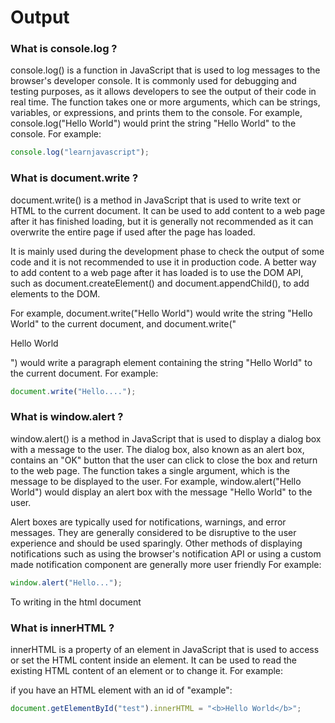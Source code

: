 # Output

### What is console.log ?

console.log() is a function in JavaScript that is used to log messages to the browser's developer console. It is commonly used for debugging and testing purposes, as it allows developers to see the output of their code in real time. The function takes one or more arguments, which can be strings, variables, or expressions, and prints them to the console. For example, console.log("Hello World") would print the string "Hello World" to the console.
For example:

```javascript
console.log("learnjavascript");
```

### What is document.write ?

document.write() is a method in JavaScript that is used to write text or HTML to the current document. It can be used to add content to a web page after it has finished loading, but it is generally not recommended as it can overwrite the entire page if used after the page has loaded.

It is mainly used during the development phase to check the output of some code and it is not recommended to use it in production code. A better way to add content to a web page after it has loaded is to use the DOM API, such as document.createElement() and document.appendChild(), to add elements to the DOM.

For example, document.write("Hello World") would write the string "Hello World" to the current document, and document.write("<p>Hello World</p>") would write a paragraph element containing the string "Hello World" to the current document.
For example:

```javascript
document.write("Hello....");
```

### What is window.alert ?

window.alert() is a method in JavaScript that is used to display a dialog box with a message to the user. The dialog box, also known as an alert box, contains an "OK" button that the user can click to close the box and return to the web page. The function takes a single argument, which is the message to be displayed to the user. For example, window.alert("Hello World") would display an alert box with the message "Hello World" to the user.

Alert boxes are typically used for notifications, warnings, and error messages. They are generally considered to be disruptive to the user experience and should be used sparingly. Other methods of displaying notifications such as using the browser's notification API or using a custom made notification component are generally more user friendly
For example:

```javascript
window.alert("Hello...");
```

To writing in the html document

### What is innerHTML ?

innerHTML is a property of an element in JavaScript that is used to access or set the HTML content inside an element. It can be used to read the existing HTML content of an element or to change it.
For example:

if you have an HTML element with an id of "example":

```javascript
document.getElementById("test").innerHTML = "<b>Hello World</b>";
```
